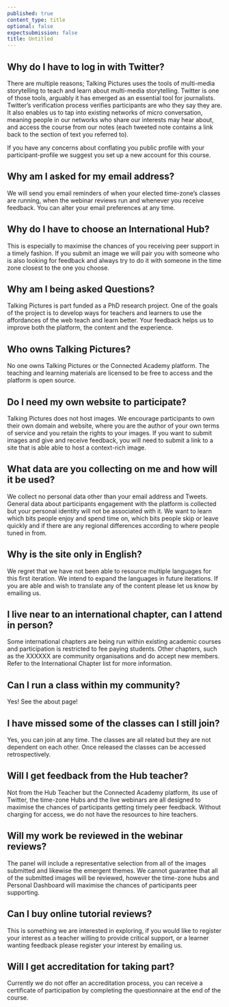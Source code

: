 ```yaml
---
published: true
content_type: title
optional: false
expectsubmission: false
title: Untitled
---
```

## Why do I have to log in with Twitter?
There are multiple reasons; Talking Pictures uses the tools of multi-media storytelling to teach and learn about multi-media storytelling. Twitter is one of those tools, arguably it has emerged as an essential tool for journalists. Twitter’s verification process verifies participants are who they say they are. It also enables us to tap into existing networks of micro conversation, meaning people in our networks who share our interests may hear about, and access the course from our notes (each tweeted note contains a link back to the section of text you referred to).

If you have any concerns about conflating you public profile with your participant-profile we suggest you set up a new account for this course.

## Why am I asked for my email address?
We will send you email reminders of when your elected time-zone’s classes are running, when the webinar reviews run and whenever you receive feedback. You can alter your email preferences at any time.

## Why do I have to choose an International Hub?
This is especially to maximise the chances of you receiving peer support in a timely fashion. If you submit an image we will pair you with someone who is also looking for feedback and always try to do it with someone in the time zone closest to the one you choose.

## Why am I being asked Questions?
Talking Pictures is part funded as a PhD research project. One of the goals of the project is to develop ways for teachers and learners to use the affordances of the web teach and learn better. Your feedback helps us to improve both the platform, the content and the experience.

## Who owns Talking Pictures?
No one owns Talking Pictures or the Connected Academy platform. The teaching and learning materials are licensed to be free to access and the platform is open source.

## Do I need my own website to participate?
Talking Pictures does not host images. We encourage participants to own their own domain and website, where you are the author of your own terms of service and you retain the rights to your images. If you want to submit images and give and receive feedback, you will need to submit  a link to a site that is able able to host a context-rich image. 

## What data are you collecting on me and how will it be used?
We collect no personal data other than your email address and Tweets. General data about participants engagement with the platform is collected but your personal identity will not be associated with it. We want to learn which bits people enjoy and spend time on, which bits people skip or leave quickly and if there are any regional differences according to where people tuned in from.

## Why is the site only in English?
We regret that we have not been able to resource multiple languages for this first iteration. We intend to expand the languages in future iterations. If you are able and wish to translate any of the content please let us know by emailing us.

## I live near to an international chapter, can I attend in person?
Some international chapters are being run within existing academic courses and participation is restricted to fee paying students. Other chapters, such as the XXXXXX are community organisations and do accept new members. Refer to the International Chapter list for more information.

## Can I run a class within my community?
Yes! See the about page!

## I have missed some of the classes can I still join?
Yes, you can join at any time. The classes are all related but they are not dependent on each other. Once released the classes can be accessed retrospectively. 

## Will I get feedback from the Hub teacher?
Not from the Hub Teacher but the Connected Academy platform, its use of Twitter, the time-zone Hubs and the live webinars are all designed to maximise the chances of participants getting timely peer feedback. Without charging for access, we do not have the resources to hire teachers. 

## Will my work be reviewed in the webinar reviews?
The panel will include a representative selection from all of the images submitted and likewise the emergent themes. We cannot guarantee that all of the submitted images will be reviewed, however the time-zone hubs and Personal Dashboard will maximise the chances of participants peer supporting.

## Can I buy online tutorial reviews?
This is something we are interested in exploring, if you would like to register your interest as a teacher willing to provide critical support, or a learner wanting feedback please register your interest by emailing us.

## Will I get accreditation for taking part?
Currently we do not offer an accreditation process, you can receive a certificate of participation by completing the questionnaire at the end of the course.

